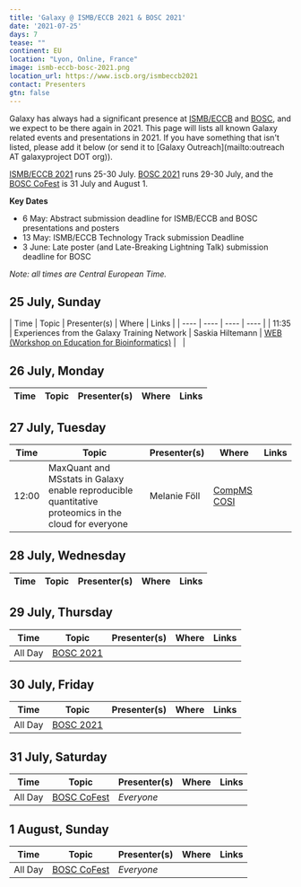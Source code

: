 ```yaml
---
title: 'Galaxy @ ISMB/ECCB 2021 & BOSC 2021'
date: '2021-07-25'
days: 7
tease: ""
continent: EU
location: "Lyon, Online, France"
image: ismb-eccb-bosc-2021.png
location_url: https://www.iscb.org/ismbeccb2021
contact: Presenters
gtn: false
---
```


Galaxy has always had a significant presence at [ISMB/ECCB](https://www.iscb.org/ismbeccb2021) and [BOSC](https://www.open-bio.org/events/bosc-2021/), and we expect to be there again in 2021. This page will lists all known Galaxy related events and presentations in 2021. If you have something that isn't listed, please add it below (or send it to [Galaxy Outreach](mailto:outreach AT galaxyproject DOT org)).

[ISMB/ECCB 2021](https://www.iscb.org/ismbeccb2021) runs 25-30 July.  [BOSC 2021](https://www.open-bio.org/events/bosc-2021/) runs 29-30 July, and the [BOSC CoFest](https://www.open-bio.org/events/bosc-2021/collaborationfest/) is 31 July and August 1.

**Key Dates**

* 6 May: Abstract submission deadline for ISMB/ECCB and BOSC presentations and posters
* 13 May: ISMB/ECCB Technology Track submission Deadline 
* 3 June: Late poster (and Late-Breaking Lightning Talk) submission deadline for BOSC


*Note: all times are Central European Time.*

## 25 July, Sunday

| Time | Topic | Presenter(s) | Where | Links |
| ---- | ---- | ---- | ---- |
| 11:35 | Experiences from the Galaxy Training Network | Saskia Hiltemann | [WEB (Workshop on Education for Bioinformatics)](https://www.iscb.org/cms_addon/conferences/ismbeccb2021/tracks/web) | &nbsp; |

## 26 July, Monday

| Time | Topic | Presenter(s) | Where | Links |
| ---- | ---- | ---- | ---- | ---- |


## 27 July, Tuesday

| Time | Topic | Presenter(s) | Where | Links |
| ---- | ---- | ---- | ---- | ---- |
| 12:00 | MaxQuant and MSstats in Galaxy enable reproducible quantitative proteomics in the cloud for everyone | Melanie Föll | [CompMS COSI](https://www.iscb.org/cms_addon/conferences/ismbeccb2021/tracks/compms) | &nbsp; | 


## 28 July, Wednesday

| Time | Topic | Presenter(s) | Where | Links |
| ---- | ---- | ---- | ---- | ---- |

## 29 July, Thursday

| Time | Topic | Presenter(s) | Where | Links |
| ---- | ---- | ---- | ---- | ---- |
| All Day | [BOSC 2021](https://www.open-bio.org/events/bosc-2021/) | | | &nbsp; |

## 30 July, Friday

| Time | Topic | Presenter(s) | Where | Links |
| ---- | ---- | ---- | ---- | ---- |
| All Day | [BOSC 2021](https://www.open-bio.org/events/bosc-2021/) | | | &nbsp; |


## 31 July, Saturday

| Time | Topic | Presenter(s) | Where | Links |
| ---- | ---- | ---- | ---- | ---- |
| All Day | [BOSC CoFest](https://www.open-bio.org/events/bosc-2021/collaborationfest/) | *Everyone* | | &nbsp; |

## 1 August, Sunday

| Time | Topic | Presenter(s) | Where | Links |
| ---- | ---- | ---- | ---- | ---- |
| All Day | [BOSC CoFest](https://www.open-bio.org/events/bosc-2021/collaborationfest/) | *Everyone* | | &nbsp; | 


